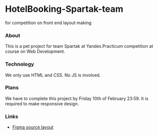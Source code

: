 # HotelBooking-Spartak-team

for competition on front end layout making

### About

This is a pet project for team Spartak at Yandex.Practicum competition at course on Web Development.

### Technology

We only use HTML and CSS. No JS is involved.

### Plans

We have to complete this project by Friday 10th of February 23:59.
It is required to make responsive design.

### Links

- [Figma source layout](https://www.figma.com/file/fUtEsAUkM11D4VyV5xnivB/HotelBooking?node-id=0%3A1&t=oP3kQyg0wMdki4g7-0)
